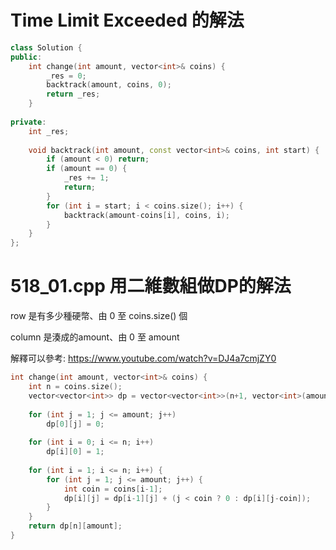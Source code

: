# Time Limit Exceeded 的解法

```cpp
class Solution {
public:
    int change(int amount, vector<int>& coins) {
        _res = 0;
        backtrack(amount, coins, 0);
        return _res;
    }
    
private:
    int _res;
    
    void backtrack(int amount, const vector<int>& coins, int start) {
        if (amount < 0) return;
        if (amount == 0) {
            _res += 1;
            return;
        }
        for (int i = start; i < coins.size(); i++) {
            backtrack(amount-coins[i], coins, i);
        }
    }
};
```

# 518_01.cpp 用二維數組做DP的解法

row 是有多少種硬幣、由 0 至 coins.size() 個

column 是湊成的amount、由 0 至 amount

解釋可以參考: https://www.youtube.com/watch?v=DJ4a7cmjZY0

```cpp
int change(int amount, vector<int>& coins) {
    int n = coins.size();
    vector<vector<int>> dp = vector<vector<int>>(n+1, vector<int>(amount+1));
    
    for (int j = 1; j <= amount; j++)
        dp[0][j] = 0;
    
    for (int i = 0; i <= n; i++)
        dp[i][0] = 1;
    
    for (int i = 1; i <= n; i++) {
        for (int j = 1; j <= amount; j++) {
            int coin = coins[i-1];
            dp[i][j] = dp[i-1][j] + (j < coin ? 0 : dp[i][j-coin]);
        }
    }
    return dp[n][amount];
}
```

